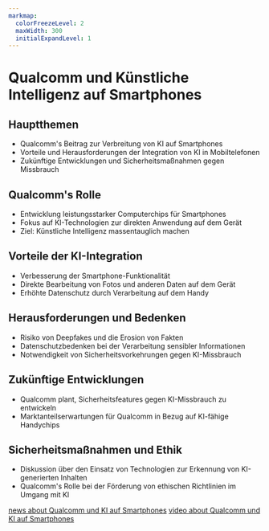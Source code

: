 ```yaml
---
markmap:
  colorFreezeLevel: 2
  maxWidth: 300
  initialExpandLevel: 1
---
```


# Qualcomm und Künstliche Intelligenz auf Smartphones

## Hauptthemen
- Qualcomm's Beitrag zur Verbreitung von KI auf Smartphones
- Vorteile und Herausforderungen der Integration von KI in Mobiltelefonen
- Zukünftige Entwicklungen und Sicherheitsmaßnahmen gegen Missbrauch

## Qualcomm's Rolle
- Entwicklung leistungsstarker Computerchips für Smartphones
- Fokus auf KI-Technologien zur direkten Anwendung auf dem Gerät
- Ziel: Künstliche Intelligenz massentauglich machen

## Vorteile der KI-Integration
- Verbesserung der Smartphone-Funktionalität
- Direkte Bearbeitung von Fotos und anderen Daten auf dem Gerät
- Erhöhte Datenschutz durch Verarbeitung auf dem Handy

## Herausforderungen und Bedenken
- Risiko von Deepfakes und die Erosion von Fakten
- Datenschutzbedenken bei der Verarbeitung sensibler Informationen
- Notwendigkeit von Sicherheitsvorkehrungen gegen KI-Missbrauch

## Zukünftige Entwicklungen
- Qualcomm plant, Sicherheitsfeatures gegen KI-Missbrauch zu entwickeln
- Marktanteilserwartungen für Qualcomm in Bezug auf KI-fähige Handychips

## Sicherheitsmaßnahmen und Ethik
- Diskussion über den Einsatz von Technologien zur Erkennung von KI-generierten Inhalten
- Qualcomm's Rolle bei der Förderung von ethischen Richtlinien im Umgang mit KI

[news about Qualcomm und KI auf Smartphones](https://www.google.ch/search?q=Qualcomm+K%C3%BCnstliche+Intelligenz+Smartphones&tbm=nws)
[video about Qualcomm und KI auf Smartphones](https://www.google.ch/search?q=Qualcomm+K%C3%BCnstliche+Intelligenz+Smartphones&tbm=vid)

